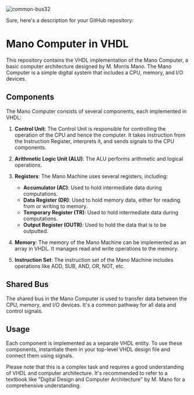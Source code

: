 ![common-bus32](https://github.com/ParsaBordbar/basic_computer/assets/124056966/6290b960-1e38-4baf-8a86-25323edfd7ac)


Sure, here's a description for your GitHub repository:

# Mano Computer in VHDL

This repository contains the VHDL implementation of the Mano Computer, a basic computer architecture designed by M. Morris Mano. The Mano Computer is a simple digital system that includes a CPU, memory, and I/O devices.

## Components

The Mano Computer consists of several components, each implemented in VHDL:

1. **Control Unit**: The Control Unit is responsible for controlling the operation of the CPU and hence the computer. It takes instruction from the Instruction Register, interprets it, and sends signals to the CPU components.

2. **Arithmetic Logic Unit (ALU)**: The ALU performs arithmetic and logical operations.

3. **Registers**: The Mano Machine uses several registers, including:
    - **Accumulator (AC)**: Used to hold intermediate data during computations.
    - **Data Register (DR)**: Used to hold memory data, either for reading from or writing to memory.
    - **Temporary Register (TR)**: Used to hold intermediate data during computations.
    - **Output Register (OUTR)**: Used to hold the data that is to be outputted.

4. **Memory**: The memory of the Mano Machine can be implemented as an array in VHDL. It manages read and write operations to the memory.

5. **Instruction Set**: The instruction set of the Mano Machine includes operations like ADD, SUB, AND, OR, NOT, etc.

## Shared Bus

The shared bus in the Mano Computer is used to transfer data between the CPU, memory, and I/O devices. It's a common pathway for all data and control signals.

## Usage

Each component is implemented as a separate VHDL entity. To use these components, instantiate them in your top-level VHDL design file and connect them using signals.

Please note that this is a complex task and requires a good understanding of VHDL and computer architecture. It's recommended to refer to a textbook like "Digital Design and Computer Architecture" by M. Mano for a comprehensive understanding.

